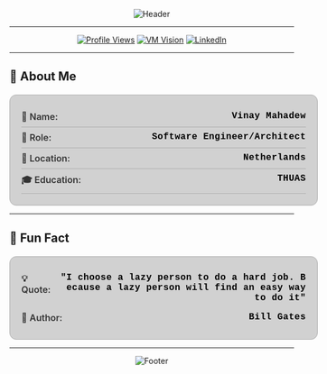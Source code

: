 <div align="center">

![Header](https://capsule-render.vercel.app/api?type=waving&color=gradient&height=120&section=header&text=Vinay%20Mahadew&fontSize=40&fontAlignY=35&desc=Software%20Engineer/Architect&descAlignY=70&descAlign=50)

</div>

---

<div align="center">

[![Profile Views](https://komarev.com/ghpvc/?username=vimah&label=Profile%20views&color=0e75b6&style=flat-square)](https://github.com/vimah)
[![VM Vision](https://img.shields.io/badge/🌐%20VM%20Vision-Website-2E86AB?style=flat-square&logo=web&logoColor=white)](https://vmvision.nl/)
[![LinkedIn](https://img.shields.io/badge/💼%20LinkedIn-Connect-0077B5?style=flat-square&logo=linkedin&logoColor=white)](https://www.linkedin.com/in/vinay-mh)

</div>

---

## 👤 About Me

<div style="background: #d1d1d1; border: 1px solid #adadad; border-radius: 12px; padding: 20px; margin-top: 20px; width: 100%; max-width: 100%;">

<div style="display: flex; justify-content: space-between; align-items: flex-start; padding: 8px 0; border-bottom: 1px solid #adadad; gap: 10px;">
<span style="color: #333333; font-weight: 600; font-size: 1rem;">👤 Name:</span>
<span style="color: #000000; font-weight: 700; font-size: 1rem; font-family: 'Courier New', monospace; text-align: right; flex-shrink: 1; word-break: break-all; min-width: 0; letter-spacing: 0.5px;">Vinay Mahadew</span>
</div>

<div style="display: flex; justify-content: space-between; align-items: flex-start; padding: 8px 0; border-bottom: 1px solid #adadad; gap: 10px;">
<span style="color: #333333; font-weight: 600; font-size: 1rem;">💼 Role:</span>
<span style="color: #000000; font-weight: 700; font-size: 1rem; font-family: 'Courier New', monospace; text-align: right; flex-shrink: 1; word-break: break-all; min-width: 0; letter-spacing: 0.5px;">Software Engineer/Architect</span>
</div>

<div style="display: flex; justify-content: space-between; align-items: flex-start; padding: 8px 0; border-bottom: 1px solid #adadad; gap: 10px;">
<span style="color: #333333; font-weight: 600; font-size: 1rem;">📍 Location:</span>
<span style="color: #000000; font-weight: 700; font-size: 1rem; font-family: 'Courier New', monospace; text-align: right; flex-shrink: 1; word-break: break-all; min-width: 0; letter-spacing: 0.5px;">Netherlands</span>
</div>

<div style="display: flex; justify-content: space-between; align-items: flex-start; padding: 8px 0; border-bottom: 1px solid #adadad; gap: 10px;">
<span style="color: #333333; font-weight: 600; font-size: 1rem;">🎓 Education:</span>
<span style="color: #000000; font-weight: 700; font-size: 1rem; font-family: 'Courier New', monospace; text-align: right; flex-shrink: 1; word-break: break-all; min-width: 0; letter-spacing: 0.5px;">THUAS</span>
</div>

</div>

---


## 💭 Fun Fact

<div style="background: #d1d1d1; border: 1px solid #adadad; border-radius: 12px; padding: 20px; margin-top: 20px; width: 100%; max-width: 100%;">

<div style="display: flex; justify-content: space-between; align-items: flex-start; padding: 8px 0; gap: 10px;">
<span style="color: #333333; font-weight: 600; font-size: 1rem;">💡 Quote:</span>
<span style="color: #000000; font-weight: 700; font-size: 1rem; font-family: 'Courier New', monospace; text-align: right; flex-shrink: 1; word-break: break-all; min-width: 0; letter-spacing: 0.5px;">"I choose a lazy person to do a hard job. Because a lazy person will find an easy way to do it"</span>
</div>

<div style="display: flex; justify-content: space-between; align-items: flex-start; padding: 8px 0; gap: 10px;">
<span style="color: #333333; font-weight: 600; font-size: 1rem;">👤 Author:</span>
<span style="color: #000000; font-weight: 700; font-size: 1rem; font-family: 'Courier New', monospace; text-align: right; flex-shrink: 1; word-break: break-all; min-width: 0; letter-spacing: 0.5px;">Bill Gates</span>
</div>

</div>

---

<div align="center">

![Footer](https://capsule-render.vercel.app/api?type=waving&color=gradient&height=100&section=footer)

</div>